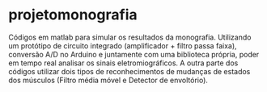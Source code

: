 # projetomonografia
Códigos em matlab para simular os resultados da monografia. Utilizando um protótipo de circuito integrado (amplificador + filtro passa faixa), conversão A/D no Arduino e juntamente com uma biblioteca própria, poder em tempo real analisar os sinais eletromiográficos.
A outra parte dos códigos utilizar dois tipos de reconhecimentos de mudanças de estados dos músculos (Filtro média móvel e Detector de envoltório). 
